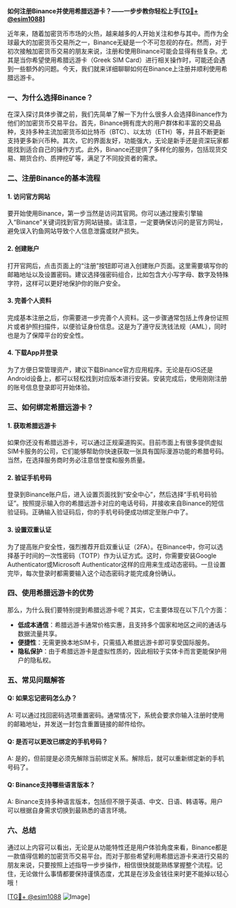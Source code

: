 **如何注册Binance并使用希腊远游卡？——一步步教你轻松上手[[TG💪+ @esim1088](https://t.me/s/esim1088)]**

近年来，随着加密货币市场的火热，越来越多的人开始关注和参与其中。而作为全球最大的加密货币交易所之一，Binance无疑是一个不可忽视的存在。然而，对于初次接触加密货币交易的朋友来说，注册和使用Binance可能会显得有些复杂。尤其是当你希望使用希腊远游卡（Greek SIM Card）进行相关操作时，可能还会遇到一些额外的问题。今天，我们就来详细聊聊如何在Binance上注册并顺利使用希腊远游卡。

### 一、为什么选择Binance？

在深入探讨具体步骤之前，我们先简单了解一下为什么很多人会选择Binance作为他们的加密货币交易平台。首先，Binance拥有庞大的用户群体和丰富的交易品种，支持多种主流加密货币如比特币（BTC）、以太坊（ETH）等，并且不断更新支持更多新兴币种。其次，它的界面友好，功能强大，无论是新手还是资深玩家都能找到适合自己的操作方式。此外，Binance还提供了多样化的服务，包括现货交易、期货合约、质押挖矿等，满足了不同投资者的需求。

### 二、注册Binance的基本流程

#### 1. 访问官方网站

要开始使用Binance，第一步当然是访问其官网。你可以通过搜索引擎输入“Binance”关键词找到官方网站链接。请注意，一定要确保访问的是官方网址，避免误入钓鱼网站导致个人信息泄露或财产损失。

#### 2. 创建账户

打开官网后，点击页面上的“注册”按钮即可进入创建账户页面。这里需要填写你的邮箱地址以及设置密码。建议选择强密码组合，比如包含大小写字母、数字及特殊字符，这样可以更好地保护你的账户安全。

#### 3. 完善个人资料

完成基本注册之后，你需要进一步完善个人资料。这一步骤通常包括上传身份证照片或者护照扫描件，以便验证身份信息。这是为了遵守反洗钱法规（AML），同时也是为了保障平台的安全性。

#### 4. 下载App并登录

为了方便日常管理资产，建议下载Binance官方应用程序。无论是在iOS还是Android设备上，都可以轻松找到对应版本进行安装。安装完成后，使用刚刚注册的账号信息登录即可开始体验。

### 三、如何绑定希腊远游卡？

#### 1. 获取希腊远游卡

如果你还没有希腊远游卡，可以通过正规渠道购买。目前市面上有很多提供虚拟SIM卡服务的公司，它们能够帮助你快速获取一张具有国际漫游功能的希腊号码。当然，在选择服务商时务必注意信誉度和服务质量。

#### 2. 验证手机号码

登录到Binance账户后，进入设置页面找到“安全中心”，然后选择“手机号码验证”。按照提示输入你的希腊远游卡对应的电话号码，并接收来自Binance的短信验证码。正确输入验证码后，你的手机号码便成功绑定至账户中了。

#### 3. 设置双重认证

为了提高账户安全性，强烈推荐开启双重认证（2FA）。在Binance中，你可以选择基于时间的一次性密码（TOTP）作为认证方式。这时，你需要安装Google Authenticator或Microsoft Authenticator这样的应用来生成动态密码。一旦设置完毕，每次登录时都需要输入这个动态密码才能完成身份确认。

### 四、使用希腊远游卡的优势

那么，为什么我们要特别提到希腊远游卡呢？其实，它主要体现在以下几个方面：

- **低成本通信**：希腊远游卡通常价格实惠，且支持多个国家和地区之间的通话与数据流量共享。
- **便捷性**：无需更换本地SIM卡，只需插入希腊远游卡即可享受国际服务。
- **隐私保护**：由于希腊远游卡是虚拟性质的，因此相较于实体卡而言更能保护用户的隐私权。

### 五、常见问题解答

#### Q: 如果忘记密码怎么办？
A: 可以通过找回密码选项重置密码。通常情况下，系统会要求你输入注册时使用的邮箱地址，并发送一封包含重置链接的邮件给你。

#### Q: 是否可以更改已绑定的手机号码？
A: 是的，但前提是必须先解除当前绑定关系。解除后，就可以重新绑定新的手机号码了。

#### Q: Binance支持哪些语言版本？
A: Binance支持多种语言版本，包括但不限于英语、中文、日语、韩语等。用户可以根据自身需求切换到最熟悉的语言环境。

### 六、总结

通过以上内容可以看出，无论是从功能特性还是用户体验角度来看，Binance都是一款值得信赖的加密货币交易平台。而对于那些希望利用希腊远游卡来进行交易的朋友来说，只要按照上述指导一步步操作，相信很快就能熟练掌握整个流程。记住，无论做什么事情都要保持谨慎态度，尤其是在涉及金钱往来时更不能掉以轻心哦！

[[TG💪+ @esim1088](https://t.me/s/esim1088) ![Image](https://i.postimg.cc/4NQfJmqS/Snipaste-2025-05-13-00-14-12.png)]